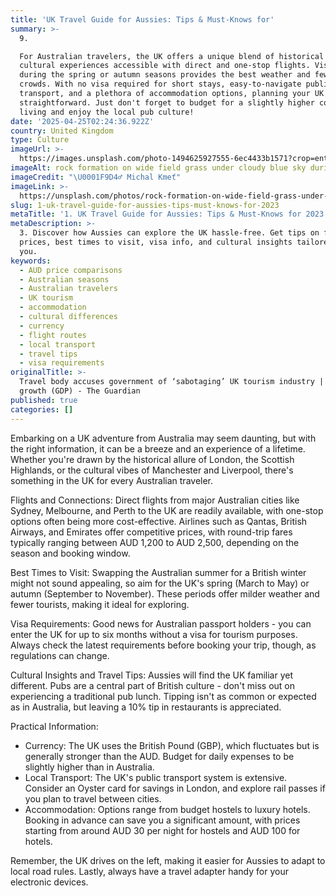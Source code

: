 ```yaml
---
title: 'UK Travel Guide for Aussies: Tips & Must-Knows for'
summary: >-
  9. 

  For Australian travelers, the UK offers a unique blend of historical and
  cultural experiences accessible with direct and one-stop flights. Visiting
  during the spring or autumn seasons provides the best weather and fewer
  crowds. With no visa required for short stays, easy-to-navigate public
  transport, and a plethora of accommodation options, planning your UK trip is
  straightforward. Just don't forget to budget for a slightly higher cost of
  living and enjoy the local pub culture!
date: '2025-04-25T02:24:36.922Z'
country: United Kingdom
type: Culture
imageUrl: >-
  https://images.unsplash.com/photo-1494625927555-6ec4433b1571?crop=entropy&cs=tinysrgb&fit=max&fm=jpg&ixid=M3w3Mzk5OTB8MHwxfHNlYXJjaHwxfHwxMS4lMjBVbml0ZWQlMjBLaW5nZG9tJTIwMTMuJTIwQ3VsdHVyZSUyMHRyYXZlbCUyMGxhbmRzY2FwZXxlbnwwfDB8fHwxNzQ1NTQ3ODc2fDA&ixlib=rb-4.0.3&q=80&w=1080
imageAlt: rock formation on wide field grass under cloudy blue sky during daytime
imageCredit: "\U0001F9D4‍♂️ Michal Kmeť"
imageLink: >-
  https://unsplash.com/photos/rock-formation-on-wide-field-grass-under-cloudy-blue-sky-during-daytime-M9O6GRrEEDY
slug: 1-uk-travel-guide-for-aussies-tips-must-knows-for-2023
metaTitle: '1. UK Travel Guide for Aussies: Tips & Must-Knows for 2023'
metaDescription: >-
  3. Discover how Aussies can explore the UK hassle-free. Get tips on flights,
  prices, best times to visit, visa info, and cultural insights tailored for
  you.
keywords:
  - AUD price comparisons
  - Australian seasons
  - Australian travelers
  - UK tourism
  - accommodation
  - cultural differences
  - currency
  - flight routes
  - local transport
  - travel tips
  - visa requirements
originalTitle: >-
  Travel body accuses government of ‘sabotaging’ UK tourism industry | Economic
  growth (GDP) - The Guardian
published: true
categories: []
---
```

Embarking on a UK adventure from Australia may seem daunting, but with the right information, it can be a breeze and an experience of a lifetime. Whether you're drawn by the historical allure of London, the Scottish Highlands, or the cultural vibes of Manchester and Liverpool, there's something in the UK for every Australian traveler.

Flights and Connections: Direct flights from major Australian cities like Sydney, Melbourne, and Perth to the UK are readily available, with one-stop options often being more cost-effective. Airlines such as Qantas, British Airways, and Emirates offer competitive prices, with round-trip fares typically ranging between AUD 1,200 to AUD 2,500, depending on the season and booking window.

Best Times to Visit: Swapping the Australian summer for a British winter might not sound appealing, so aim for the UK's spring (March to May) or autumn (September to November). These periods offer milder weather and fewer tourists, making it ideal for exploring.

Visa Requirements: Good news for Australian passport holders - you can enter the UK for up to six months without a visa for tourism purposes. Always check the latest requirements before booking your trip, though, as regulations can change.

Cultural Insights and Travel Tips: Aussies will find the UK familiar yet different. Pubs are a central part of British culture - don't miss out on experiencing a traditional pub lunch. Tipping isn't as common or expected as in Australia, but leaving a 10% tip in restaurants is appreciated.

Practical Information:
- Currency: The UK uses the British Pound (GBP), which fluctuates but is generally stronger than the AUD. Budget for daily expenses to be slightly higher than in Australia.
- Local Transport: The UK's public transport system is extensive. Consider an Oyster card for savings in London, and explore rail passes if you plan to travel between cities.
- Accommodation: Options range from budget hostels to luxury hotels. Booking in advance can save you a significant amount, with prices starting from around AUD 30 per night for hostels and AUD 100 for hotels.

Remember, the UK drives on the left, making it easier for Aussies to adapt to local road rules. Lastly, always have a travel adapter handy for your electronic devices.
